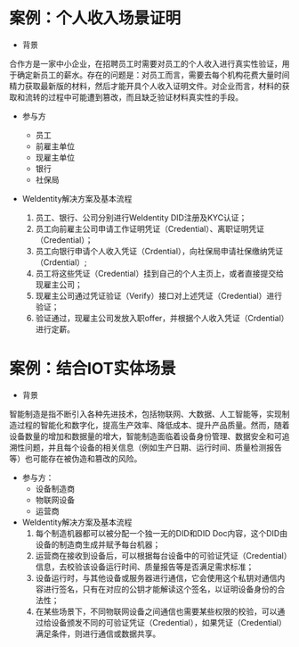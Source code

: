 # 案例：个人收入场景证明

- 背景

合作方是一家中小企业，在招聘员工时需要对员工的个人收入进行真实性验证，用于确定新员工的薪水。存在的问题是：对员工而言，需要去每个机构花费大量时间精力获取最新版的材料，然后才能开具个人收入证明文件。对企业而言，材料的获取和流转的过程中可能遭到篡改，而且缺乏验证材料真实性的手段。

- 参与方

    - 员工
    - 前雇主单位
    - 现雇主单位
    - 银行
    - 社保局
- WeIdentity解决方案及基本流程

    1. 员工、银行、公司分别进行WeIdentity DID注册及KYC认证；
    2. 员工向前雇主公司申请工作证明凭证（Credential）、离职证明凭证（Credential）；
    3. 员工向银行申请个人收入凭证（Crdential），向社保局申请社保缴纳凭证（Crdential）;
    4. 员工将这些凭证（Credential）挂到自己的个人主页上，或者直接提交给现雇主公司；
    5. 现雇主公司通过凭证验证（Verify）接口对上述凭证（Credential）进行验证；
    6. 验证通过，现雇主公司发放入职offer，并根据个人收入凭证（Crdential）进行定薪。

# 案例：结合IOT实体场景

- 背景

智能制造是指不断引入各种先进技术，包括物联网、大数据、人工智能等，实现制造过程的智能化和数字化，提高生产效率、降低成本、提升产品质量。然而，随着设备数量的增加和数据量的增大，智能制造面临着设备身份管理、数据安全和可追溯性问题，并且每个设备的相关信息（例如生产日期、运行时间、质量检测报告等）也可能存在被伪造和篡改的风险。

- 参与方：
    - 设备制造商
    - 物联网设备
    - 运营商
- WeIdentity解决方案及基本流程
    1. 每个制造机器都可以被分配一个独一无的DID和DID Doc内容，这个DID由设备的制造商生成并赋予每台机器；
    2. 运营商在接收到设备后，可以根据每台设备中的可验证凭证（Credential）信息，去校验该设备运行时间、质量报告等是否满足需求标准；
    3. 设备运行时，与其他设备或服务器进行通信，它会使用这个私钥对通信内容进行签名，只有在对应的公钥才能解读这个签名，以证明设备身份的合法性；
    4. 在某些场景下，不同物联网设备之间通信也需要某些权限的校验，可以通过给设备颁发不同的可验证凭证（Credential），如果凭证（Credential）满足条件，则进行通信或数据共享。

